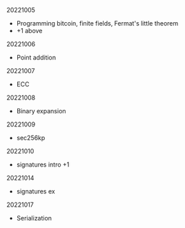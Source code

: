 20221005
- Programming bitcoin, finite fields, Fermat's little theorem
- +1 above

20221006
- Point addition

20221007
- ECC

20221008
- Binary expansion

20221009
- sec256kp

20221010
- signatures intro
+1

20221014
- signatures ex

20221017
- Serialization